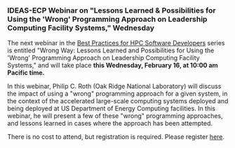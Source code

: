### IDEAS-ECP Webinar on "Lessons Learned & Possibilities for Using the 'Wrong' Programming Approach on Leadership Computing Facility Systems," Wednesday

The next webinar in the 
[Best Practices for HPC Software Developers](http://ideas-productivity.org/events/hpc-best-practices-webinars/) 
series is entitled "Wrong Way: Lessons Learned and Possibilities for
Using the 'Wrong' Programming Approach on Leadership Computing Facility
Systems,"
and will take place **this Wednesday, February 16, at 10:00 am Pacific time.**

In this webinar, Philip C. Roth (Oak Ridge National Laboratory)
will discuss the impact of using a "wrong" programming approach for a given
system, in the context of the accelerated large-scale computing systems deployed
and being deployed at US Department of Energy Computing facilities. In this
webinar, he will present a few of these "wrong" programming approaches, and
lessons learned in cases where the approach has been attempted.

There is no cost to attend, but registration is required. Please register
[here](https://www.exascaleproject.org/event/wrongway/). 
